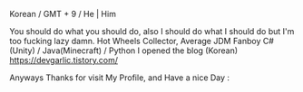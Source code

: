 Korean / GMT + 9 / He | Him

You should do what you should do,
also I should do what I should do but I'm too fucking lazy damn.
Hot Wheels Collector, Average JDM Fanboy
C# (Unity) / Java(Minecraft) / Python
I opened the blog (Korean) https://devgarlic.tistory.com/

Anyways Thanks for visit My Profile, and Have a nice Day :



<!---
GalaKrond-jkr0404/GalaKrond-jkr0404 is a ✨ special ✨ repository because its `README.md` (this file) appears on your GitHub profile.
You can click the Preview link to take a look at your changes.
--->
